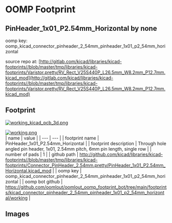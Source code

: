 # OOMP Footprint  
## PinHeader_1x01_P2.54mm_Horizontal  by none  
  
oomp key: oomp_kicad_connector_pinheader_2_54mm_pinheader_1x01_p2_54mm_horizontal  
  
source repo at: [http://gitlab.com/kicad/libraries/kicad-footprints//blob/master/tmp/libraries/kicad-footprints/Varistor.pretty/RV_Rect_V25S440P_L26.5mm_W8.2mm_P12.7mm.kicad_mod](http://gitlab.com/kicad/libraries/kicad-footprints//blob/master/tmp/libraries/kicad-footprints/Varistor.pretty/RV_Rect_V25S440P_L26.5mm_W8.2mm_P12.7mm.kicad_mod)  
## Footprint  
  
[![working_kicad_pcb_3d.png](working_kicad_pcb_3d_600.png)](working_kicad_pcb_3d.png)  
  
[![working.png](working_600.png)](working.png)  
| name | value | 
| --- | --- | 
| footprint name | PinHeader_1x01_P2.54mm_Horizontal | 
| footprint description | Through hole angled pin header, 1x01, 2.54mm pitch, 6mm pin length, single row | 
| number of pads | 1 | 
| github path | http://github.com/kicad/libraries/kicad-footprints//blob/master/tmp/libraries/kicad-footprints/Connector_PinHeader_2.54mm.pretty/PinHeader_1x01_P2.54mm_Horizontal.kicad_mod | 
| oomp key | oomp_kicad_connector_pinheader_2_54mm_pinheader_1x01_p2_54mm_horizontal | 
| oomp bot github | https://github.com/oomlout/oomlout_oomp_footprint_bot/tree/main/footprints/kicad_connector_pinheader_2_54mm_pinheader_1x01_p2_54mm_horizontal/working | 
## Images  
